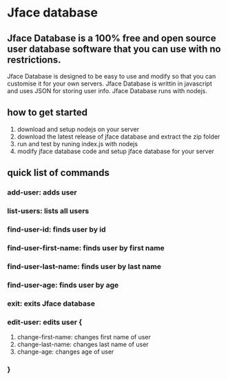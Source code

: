 # Jface database
## Jface Database is a 100% free and open source user database software that you can use with no restrictions.
Jface Database is designed to be easy to use and modify so that you can customise it for your own servers. Jface Database is writtin in javascript and uses JSON for storing user info.
Jface Database runs with nodejs.

## how to get started
1. download and setup nodejs on your server
2. download the latest release of jface database and extract the zip folder
3. run and test by runing index.js with nodejs
4. modify jface database code and setup jface database for your server
## quick list of commands
### add-user: adds user
### list-users: lists all users
### find-user-id: finds user by id
### find-user-first-name: finds user by first name
### find-user-last-name: finds user by last name
### find-user-age: finds user by age
### exit: exits Jface database
### edit-user: edits user {
1. change-first-name: changes first name of user
2. change-last-name: changes last name of user
3. change-age: changes age of user
### }

